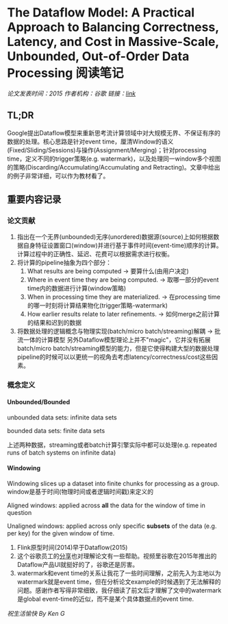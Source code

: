# The Dataflow Model: A Practical Approach to Balancing Correctness, Latency, and Cost in Massive-Scale, Unbounded, Out-of-Order Data Processing 阅读笔记

*论文发表时间：2015 作者机构：谷歌 链接：[link](https://storage.googleapis.com/pub-tools-public-publication-data/pdf/43864.pdf)*
## TL;DR
Google提出Dataflow模型来重新思考流计算领域中对大规模无界、不保证有序的数据的处理。核心思路是针对event time，厘清Window的语义(Fixed/Sliding/Sessions)与操作(Assignment/Merging)；针对processing time，定义不同的trigger策略(e.g. watermark)，以及处理同一window多个视图的策略(Discarding/Accumulating/Accumulating and Retracting)。文章中给出的例子非常详细，可以作为教材看了。

## 重要内容记录
### 论文贡献
1. 指出在一个无界(unbounded)无序(unordered)数据源(source)上如何根据数据自身特征设置窗口(window)并进行基于事件时间(event-time)顺序的计算。 计算过程中的正确性、延迟、花费可以根据需求进行权衡。
2. 将计算的pipeline抽象为四个部分：
	1. What results are being computed -> 要算什么(由用户决定)
	2. Where in event time they are being computed. -> 取哪一部分的event time内的数据进行计算(window策略)
	3. When in processing time they are materialized. -> 在processing time的哪一时刻将计算结果物化(trigger策略-watermark)
	4. How earlier results relate to later refinements. -> 如何merge之前计算的结果和迟到的数据
3. 将数据处理的逻辑概念与物理实现(batch/micro batch/streaming)解耦 -> 批流一体的计算模型
另外Dataflow模型理论上并不"magic"，它并没有拓展batch/micro batch/streaming模型的能力，但是它使得构建大型的数据处理pipeline的时候可以以更统一的视角去考虑latency/correctness/cost这些因素。
### 概念定义
#### Unbounded/Bounded
unbounded data sets: infinite data sets

bounded data sets: finite data sets

上述两种数据，streaming或者batch计算引擎实际中都可以处理(e.g. repeated runs of batch systems on infinite data)

#### Windowing
Windowing slices up a dataset into finite chunks for processing as a group.
window是基于时间(物理时间或者逻辑时间戳)来定义的

Aligned windows: applied across **all** the data for the window of time in question

Unaligned windows: applied across only specific **subsets** of the data (e.g. per key) for the given window of time.

1. Flink原型时间(2014)早于Dataflow(2015)
2. 这个谷歌员工的[分享](https://www.youtube.com/watch?v=3UfZN59Nsk8&ab_channel=%40Scale )也对理解论文有一些帮助。视频里谷歌在2015年推出的Dataflow产品UI就挺好的了，谷歌还是厉害。
3. watermark和event time的关系让我花了一些时间理解，之前先入为主地以为watermark就是event time，但在分析论文example的时候遇到了无法解释的问题。感谢作者写得非常细致，我仔细读了前文后才理解了文中的watermark是global event-time的近似，而不是某个具体数据点的event time.

*祝生活愉快 By Ken G*



